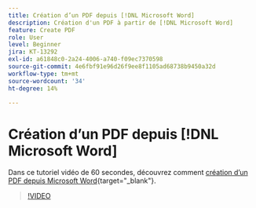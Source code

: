 ```yaml
---
title: Création d’un PDF depuis [!DNL Microsoft Word]
description: Création d'un PDF à partir de [!DNL Microsoft Word]
feature: Create PDF
role: User
level: Beginner
jira: KT-13292
exl-id: a61848c0-2a24-4006-a740-f09ec7370598
source-git-commit: 4e6fbf91e96d26f9ee8f1105ad68738b9450a32d
workflow-type: tm+mt
source-wordcount: '34'
ht-degree: 14%

---
```


# Création d’un PDF depuis [!DNL Microsoft Word]

Dans ce tutoriel vidéo de 60 secondes, découvrez comment [création d’un PDF depuis Microsoft Word](https://www.adobe.com/fr/acrobat/online/word-to-pdf.html){target="_blank"}.

>[!VIDEO](https://video.tv.adobe.com/v/342627?quality=12&learn=on&hidetitle=true)
